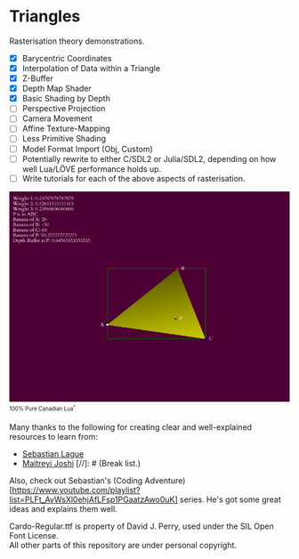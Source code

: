 # Triangles

Rasterisation theory demonstrations.
- [x] Barycentric Coordinates
- [x] Interpolation of Data within a Triangle
- [x] Z-Buffer
- [x] Depth Map Shader
- [x] Basic Shading by Depth
- [ ] Perspective Projection
- [ ] Camera Movement
- [ ] Affine Texture-Mapping
- [ ] Less Primitive Shading
- [ ] Model Format Import (Obj, Custom)
- [ ] Potentially rewrite to either C/SDL2 or Julia/SDL2, depending on how well Lua/LÖVE performance holds up.
- [ ] Write tutorials for each of the above aspects of rasterisation.

![Header Image](https://github.com/CoffeeCamel/Triangles/blob/main/Images/Screenshot_2020-10-21_02-54-44.png)\
<sub><sup>100% Pure Canadian Lua<sup>†</sup></sup></sub>

Many thanks to the following for creating clear and well-explained resources to learn from:
- [Sebastian Lague](https://www.youtube.com/watch?v=HYAgJN3x4GA)
- [Maitreyi Joshi](https://www.youtube.com/watch?v=-OJJ8Z4AqWs)
[//]: # (Break list.)

Also, check out Sebastian's (Coding Adventure)[https://www.youtube.com/playlist?list=PLFt_AvWsXl0ehjAfLFsp1PGaatzAwo0uK] series. He's got some great ideas and explains them well.

Cardo-Regular.ttf is property of David J. Perry, used under the SIL Open Font License.\
All other parts of this repository are under personal copyright.
